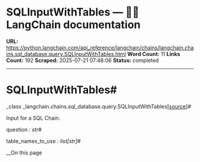 # SQLInputWithTables — 🦜🔗 LangChain  documentation

**URL:** https://python.langchain.com/api_reference/langchain/chains/langchain.chains.sql_database.query.SQLInputWithTables.html
**Word Count:** 11
**Links Count:** 192
**Scraped:** 2025-07-21 07:48:06
**Status:** completed

---

# SQLInputWithTables\#

_class _langchain.chains.sql\_database.query.SQLInputWithTables[\[source\]](https://python.langchain.com/api_reference/_modules/langchain/chains/sql_database/query.html#SQLInputWithTables)\#     

Input for a SQL Chain.

question _: str_\#     

table\_names\_to\_use _: list\[str\]_\#     

__On this page